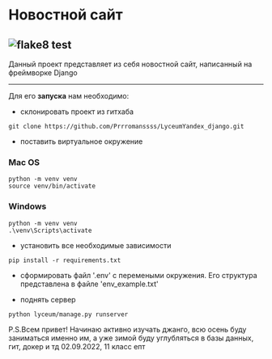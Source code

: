 # Новостной сайт

## ![flake8 test](https://github.com/Prrromanssss/News_backend/actions/workflows/python-package.yml/badge.svg)

Данный проект представляет из себя новостной сайт, написанный на фреймворке Django

***
Для его __запуска__ нам необходимо:
* склонировать проект из гитхаба
```commandline
git clone https://github.com/Prrromanssss/LyceumYandex_django.git
```
* поставить виртуальное окружение
### Mac OS
```commandline
python -m venv venv
source venv/bin/activate
```
### Windows
```commandline
python -m venv venv
.\venv\Scripts\activate
```


* установить все необходимые зависимости
```commandline
pip install -r requirements.txt
```
* сформировать файл '.env' с перемеными окружения. Его структура представлена в файле 'env_example.txt'

* поднять сервер
```commandline
python lyceum/manage.py runserver
```



P.S.Всем привет! Начинаю активно изучать джанго, всю осень буду заниматься именно им, а уже зимой буду углубляться в базы данных, гит, докер и тд
02.09.2022, 11 класс епт

